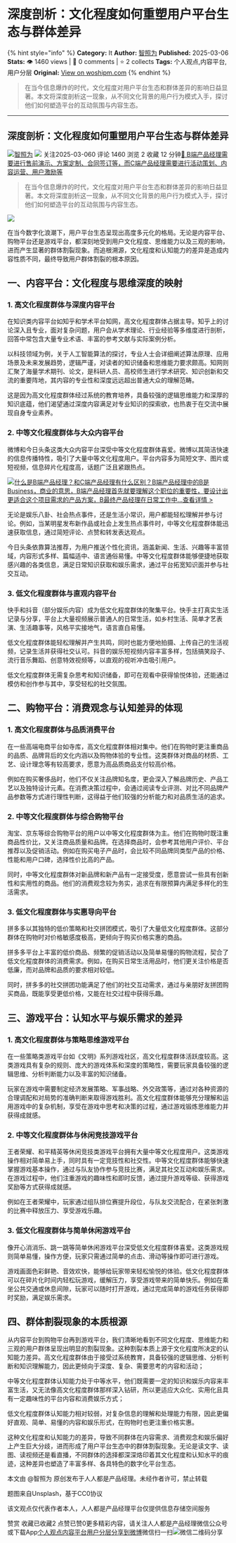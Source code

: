 # 深度剖析：文化程度如何重塑用户平台生态与群体差异
{% hint style="info" %}
**Category:** It
**Author:** [智照为](https://www.woshipm.com/u/1572931)
**Published:** 2025-03-06  
**Stats:** 👁️ 1460 views | 💬 0 comments | ⭐ 2 collects
**Tags:** 个人观点,内容平台,用户分层
**Original:** [View on woshipm.com](https://www.woshipm.com/it/6188314.html)
{% endhint %}
> 在当今信息爆炸的时代，文化程度对用户平台生态和群体差异的影响日益显著。本文将深度剖析这一现象，从不同文化背景的用户行为模式入手，探讨他们如何塑造平台的互动氛围与内容生态。

---

## 深度剖析：文化程度如何重塑用户平台生态与群体差异

[![](https://static.woshipm.com/view/woshipm_api_def_20241012171021_8811.jpg?imageView2/1/w/72/h/72/q/100)](https://www.woshipm.com/u/1572931)[智照为](https://www.woshipm.com/u/1572931) ![](https://static.woshipm.com/tag/1101_1@2x.png) 关注2025-03-060 评论 1460 浏览 2 收藏 12 分钟[🔗 B端产品经理需要进行售前演示、方案定制、合同签订等，而C端产品经理需要进行活动策划、内容运营、用户激励等](https://ke.qidianla.com/courses/bcpm)

> 在当今信息爆炸的时代，文化程度对用户平台生态和群体差异的影响日益显著。本文将深度剖析这一现象，从不同文化背景的用户行为模式入手，探讨他们如何塑造平台的互动氛围与内容生态。

![](https://image.woshipm.com/2023/04/17/77683736-dcf5-11ed-897e-00163e0b5ff3.png)

在当今数字化浪潮下，用户平台生态呈现出高度多元化的格局。无论是内容平台、购物平台还是游戏平台，都深刻地受到用户文化程度、思维能力以及三观的影响，进而产生显著的群体割裂现象。而追根溯源，文化程度和认知能力的差异是造成内容性质不同，最终导致用户群体割裂的根本原因。

## 一、内容平台：文化程度与思维深度的映射

### 1\. 高文化程度群体与深度内容平台

在知识类内容平台如知乎和学术平台知网，高文化程度群体占据主导。知乎上的讨论深入且专业，面对复杂问题，用户会从学术理论、行业经验等多维度进行剖析，回答中常包含大量专业术语、丰富的参考文献与实际案例分析。

以科技领域为例，关于人工智能算法的探讨，专业人士会详细阐述算法原理、应用场景及未来发展趋势，逻辑严谨，对读者的知识储备和思维能力要求颇高。知网则汇聚了海量学术期刊、论文，是科研人员、高校师生进行学术研究、知识创新和交流的重要阵地，其内容的专业性和深度远远超出普通大众的理解范畴。

这是因为高文化程度群体经过系统的教育培养，具备较强的逻辑思维能力和深厚的知识底蕴，他们渴望通过深度内容满足对专业知识的探索欲，也热衷于在交流中展现自身专业素养。

### 2\. 中等文化程度群体与大众内容平台

微博和今日头条这类大众内容平台深受中等文化程度群体喜爱。微博以其简洁快速的信息传播特性，吸引了大量中等文化程度用户。平台内容多为简短文字、图片或短视频，信息碎片化程度高，话题广泛且紧跟热点。

[![](https://image.woshipm.com/2023/07/27/6f50fd24-2c7f-11ee-875d-00163e0b5ff3.png)什么是B端产品经理？和C端产品经理有什么区别？B端产品经理中的B是Business，商业的意思，B端产品经理首先就要理解这个职位的重要性，要设计出更适合这个项目需求的产品方案，B最终产品经理在日常工作中...查看详情 >](https://ke.qidianla.com/courses/bcpm)

无论是娱乐八卦、社会热点事件，还是生活小常识，用户都能轻松理解并参与讨论。例如，当某明星发布新作品或社会上发生热点事件时，中等文化程度群体能迅速获取信息，通过简短评论、点赞和转发表达观点。

今日头条依靠算法推荐，为用户推送个性化资讯，涵盖新闻、生活、兴趣等丰富领域，内容形式多样、篇幅适中、语言通俗易懂。中等文化程度群体能够便捷地获取感兴趣的各类信息，满足日常知识获取和娱乐需求，通过平台拓宽知识面并参与社交互动。

### 3\. 低文化程度群体与直观内容平台

快手和抖音（部分娱乐内容）成为低文化程度群体的聚集平台。快手主打真实生活记录与分享，平台上大量视频展示普通人的日常生活，如乡村生活、简单才艺表演、生活趣事等，风格平实接地气，语言直白易懂。

低文化程度群体能轻松理解并产生共鸣，同时也能方便地拍摄、上传自己的生活视频，记录生活并获得社交认可。抖音的娱乐短视频内容丰富多样，包括搞笑段子、流行音乐舞蹈、创意特效视频等，以直观的视听冲击吸引用户。

低文化程度群体无需复杂思考和知识储备，即可在观看中获得愉悦体验，还能通过模仿和创作参与其中，享受轻松的社交氛围。

## 二、购物平台：消费观念与认知差异的体现

### 1\. 高文化程度群体与品质消费平台

在一些高端电商平台如寺库，高文化程度群体相对集中。他们在购物时更注重商品的品质、品牌背后的文化内涵以及购物体验的专业性。这类群体对商品的材质、工艺、设计理念等有较高要求，愿意为高品质商品支付较高价格。

例如在购买奢侈品时，他们不仅关注品牌知名度，更会深入了解品牌历史、产品工艺以及独特设计元素。在消费决策过程中，会通过阅读专业评测、对比不同品牌产品参数等方式进行理性判断，这得益于他们较强的分析能力和对品质生活的追求。

### 2\. 中等文化程度群体与综合购物平台

淘宝、京东等综合购物平台的用户以中等文化程度群体为主。他们在购物时既注重商品性价比，又关注商品质量和品牌。在选择商品时，会参考其他用户评价、平台推荐以及促销活动。例如在购买电子产品时，会比较不同品牌同类型产品的价格、性能和用户口碑，选择性价比高的产品。

同时，中等文化程度群体对新品牌和新产品有一定接受度，愿意尝试一些具有创新性和实用性的商品。他们的消费观念较为务实，追求在有限预算内满足多样化的生活需求。

### 3\. 低文化程度群体与实惠导向平台

拼多多以其独特的低价策略和社交拼团模式，吸引了大量低文化程度群体。这部分群体在购物时对价格敏感度极高，更倾向于购买价格实惠的商品。

拼多多平台上丰富的低价商品、频繁的促销活动以及简单易懂的购物流程，契合了低文化程度群体的消费需求。例如，在购买日常生活用品时，他们更关注价格是否低廉，而对品牌和品质的要求相对较低。

同时，拼多多的社交拼团功能满足了他们的社交互动需求，通过与亲朋好友拼团购买商品，既能享受更低价格，又能在社交过程中获得乐趣。

## 三、游戏平台：认知水平与娱乐需求的差异

### 1\. 高文化程度群体与策略思维游戏平台

在一些策略类游戏平台如《文明》系列游戏社区，高文化程度群体活跃度较高。这类游戏具有复杂的规则、庞大的游戏体系和深度的策略性，需要玩家具备较强的逻辑思维、分析判断能力以及丰富的知识储备。

玩家在游戏中需要制定经济发展策略、军事战略、外交政策等，通过对各种资源的合理调配和对局势的准确判断来取得游戏胜利。高文化程度群体能够充分理解和运用游戏中的复杂机制，享受在游戏中思考和决策的过程，通过游戏锻炼思维能力并获得成就感。

### 2\. 中等文化程度群体与休闲竞技游戏平台

王者荣耀、和平精英等休闲竞技类游戏平台拥有大量中等文化程度用户。这类游戏操作相对简单易上手，同时具有一定竞技性和社交性。中等文化程度群体能够快速掌握游戏基本操作，通过与队友协作参与竞技比赛，满足其社交互动和娱乐需求。在游戏过程中，他们注重游戏的趣味性和即时反馈，通过提升游戏等级、获得游戏奖励等方式获得成就感。

例如在王者荣耀中，玩家通过组队排位赛提升段位，与队友交流配合，在紧张刺激的比赛中释放压力、享受游戏乐趣。

### 3\. 低文化程度群体与简单休闲游戏平台

像开心消消乐、跳一跳等简单休闲游戏平台深受低文化程度群体喜爱。这类游戏规则简单易懂，操作方便，玩家只需通过简单的点击、滑动等操作即可进行游戏。

游戏画面色彩鲜艳、音效欢快，能够给玩家带来轻松愉悦的体验。低文化程度群体可以在碎片化时间内轻松玩游戏，缓解压力，享受游戏带来的简单快乐。例如在乘坐公共交通或休息间隙，玩家可以随时打开游戏，通过完成简单的游戏任务获得即时奖励，满足娱乐需求。

## 四、群体割裂现象的本质根源

从内容平台到购物平台再到游戏平台，我们清晰地看到不同文化程度、思维能力和三观的用户群体呈现出明显的割裂现象。这种割裂本质上源于文化程度所决定的认知能力差异。高文化程度群体由于接受过系统教育，具备较强的逻辑思维、分析判断和知识理解能力，因此更倾向于深度、复杂、需要思考的内容和活动；

中等文化程度群体认知能力处于中等水平，他们既需要一定的知识和娱乐内容来丰富生活，又无法像高文化程度群体那样深入钻研，所以更适应大众化、实用化且具有一定趣味性的平台内容和消费娱乐方式；

低文化程度群体认知能力相对较弱，对复杂信息的理解和处理能力有限，因此更偏好直观、简单、易懂的内容和娱乐形式，在购物时也更注重价格实惠。

这种文化程度和认知能力的差异，导致不同群体在内容需求、消费观念和娱乐偏好上产生巨大分歧，进而形成了用户平台生态中的群体割裂现象。无论是读文字、读图、读视频还是看直播，不同群体的选择都深深烙印着其文化程度和认知水平的痕迹，这种差异也塑造了丰富多样、各具特色的数字化平台生态。

本文由 @智照为 原创发布于人人都是产品经理。未经作者许可，禁止转载

题图来自Unsplash，基于CC0协议

该文观点仅代表作者本人，人人都是产品经理平台仅提供信息存储空间服务

赞赏 收藏已收藏2 点赞已赞0更多精彩内容，请关注人人都是产品经理微信公众号或下载App[个人观点](https://www.woshipm.com/tag/%e4%b8%aa%e4%ba%ba%e8%a7%82%e7%82%b9)[内容平台](https://www.woshipm.com/tag/%e5%86%85%e5%ae%b9%e5%b9%b3%e5%8f%b0)[用户分层](https://www.woshipm.com/tag/%e7%94%a8%e6%88%b7%e5%88%86%e5%b1%82)[分享到微博](https://service.weibo.com/share/share.php?appkey=2775287854&title=深度剖析：文化程度如何重塑用户平台生态与群体差异&url=https://www.woshipm.com/it/6188314.html&pic=https://image.woshipm.com/2023/04/17/77683736-dcf5-11ed-897e-00163e0b5ff3.png)微信扫一扫![微信二维码](https://api.pwmqr.com/qrcode/create/?url=https://www.woshipm.com/it/6188314.html)分享